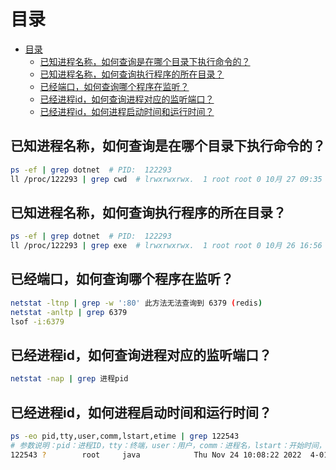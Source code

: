 # 目录
- [目录](#目录)
  - [已知进程名称，如何查询是在哪个目录下执行命令的？](#已知进程名称如何查询是在哪个目录下执行命令的)
  - [已知进程名称，如何查询执行程序的所在目录？](#已知进程名称如何查询执行程序的所在目录)
  - [已经端口，如何查询哪个程序在监听？](#已经端口如何查询哪个程序在监听)
  - [已经进程id，如何查询进程对应的监听端口？](#已经进程id如何查询进程对应的监听端口)
  - [已经进程id，如何进程启动时间和运行时间？](#已经进程id如何进程启动时间和运行时间)

## 已知进程名称，如何查询是在哪个目录下执行命令的？

``` bash
ps -ef | grep dotnet  # PID:  122293
ll /proc/122293 | grep cwd  # lrwxrwxrwx.  1 root root 0 10月 27 09:35 cwd -> /usr/publishnetcore
```

## 已知进程名称，如何查询执行程序的所在目录？

``` bash
ps -ef | grep dotnet  # PID:  122293
ll /proc/122293 | grep exe  # lrwxrwxrwx.  1 root root 0 10月 26 16:56 exe -> /usr/publish/dotnet
```

## 已经端口，如何查询哪个程序在监听？

``` bash
netstat -ltnp | grep -w ':80' 此方法无法查询到 6379 (redis) 
netstat -anltp | grep 6379
lsof -i:6379
```

## 已经进程id，如何查询进程对应的监听端口？

``` bash
netstat -nap | grep 进程pid
```

## 已经进程id，如何进程启动时间和运行时间？

``` bash
ps -eo pid,tty,user,comm,lstart,etime | grep 122543 
# 参数说明：pid：进程ID，tty：终端，user：用户，comm：进程名，lstart：开始时间，etime：运行时间
122543 ?        root     java            Thu Nov 24 10:08:22 2022  4-01:07:43
```